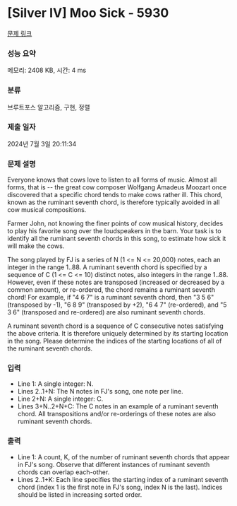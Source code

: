 # [Silver IV] Moo Sick - 5930 

[문제 링크](https://www.acmicpc.net/problem/5930) 

### 성능 요약

메모리: 2408 KB, 시간: 4 ms

### 분류

브루트포스 알고리즘, 구현, 정렬

### 제출 일자

2024년 7월 3일 20:11:34

### 문제 설명

<p>Everyone knows that cows love to listen to all forms of music.  Almost all forms, that is -- the great cow composer Wolfgang Amadeus Moozart once discovered that a specific chord tends to make cows rather ill.  This chord, known as the ruminant seventh chord, is therefore typically avoided in all cow musical compositions.</p><p>Farmer John, not knowing the finer points of cow musical history, decides to play his favorite song over the loudspeakers in the barn.  Your task is to identify all the ruminant seventh chords in this song, to estimate how sick it will make the cows.</p><p>The song played by FJ is a series of N (1 <= N <= 20,000) notes, each an integer in the range 1..88.  A ruminant seventh chord is specified by a sequence of C (1 <= C <= 10) distinct notes, also integers in the range 1..88.  However, even if these notes are transposed (increased or decreased by a common amount), or re-ordered, the chord remains a ruminant seventh chord!  For example, if "4 6 7" is a ruminant seventh chord, then "3 5 6" (transposed by -1), "6 8 9" (transposed by +2), "6 4 7" (re-ordered), and "5 3 6" (transposed and re-ordered) are also ruminant seventh chords.</p><p>A ruminant seventh chord is a sequence of C consecutive notes satisfying the above criteria. It is therefore uniquely determined by its starting location in the song. Please determine the indices of the starting locations of all of the ruminant seventh chords.</p>

### 입력 

 <ul><li>Line 1: A single integer: N.</li><li>Lines 2..1+N: The N notes in FJ's song, one note per line.</li><li>Line 2+N: A single integer: C.</li><li>Lines 3+N..2+N+C: The C notes in an example of a ruminant seventh chord.  All transpositions and/or re-orderings of these notes are also ruminant seventh chords.</li></ul>

### 출력 

 <ul><li>Line 1: A count, K, of the number of ruminant seventh chords that appear in FJ's song.  Observe that different instances of ruminant seventh chords can overlap each-other.</li><li>Lines 2..1+K: Each line specifies the starting index of a ruminant seventh chord (index 1 is the first note in FJ's song, index N is the last).  Indices should be listed in increasing sorted order.</li></ul>

